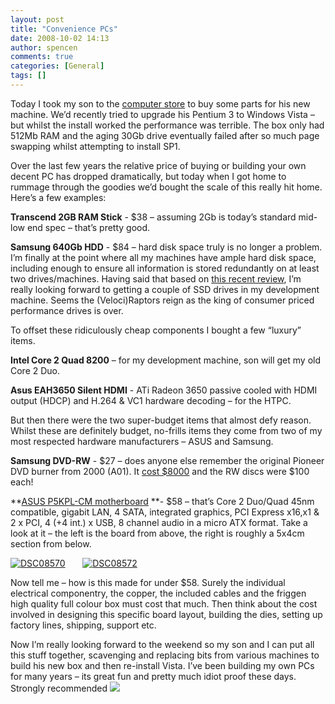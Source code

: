 ```yaml
---
layout: post
title: "Convenience PCs"
date: 2008-10-02 14:13
author: spencen
comments: true
categories: [General]
tags: []
---
```



Today I took my son to the <a href="http://www.allneeds.com.au" target="_blank">computer store</a> to buy some parts for his new machine. We’d recently tried to upgrade his Pentium 3 to Windows Vista – but whilst the install worked the performance was terrible. The box only had 512Mb RAM and the aging 30Gb drive eventually failed after so much page swapping whilst attempting to install SP1.
  

Over the last few years the relative price of buying or building your own decent PC has dropped dramatically, but today when I got home to rummage through the goodies we’d bought the scale of this really hit home. Here’s a few examples:
  

>   

**Transcend 2GB RAM Stick** - $38 – assuming 2Gb is today’s standard mid-low end spec – that’s pretty good.
    

**Samsung 640Gb HDD** - $84 – hard disk space truly is no longer a problem. I’m finally at the point where all my machines have ample hard disk space, including enough to ensure all information is stored redundantly on at least two drives/machines. Having said that based on <a href="http://www.anandtech.com/printarticle.aspx?i=3403" target="_blank">this recent review</a>, I’m really looking forward to getting a couple of SSD drives in my development machine. Seems the (Veloci)Raptors reign as the king of consumer priced performance drives is over.
 

  

To offset these ridiculously cheap components I bought a few “luxury” items.
  

>   

**Intel Core 2 Quad 8200** – for my development machine, son will get my old Core 2 Duo.
    

**Asus EAH3650 Silent HDMI** - ATi Radeon 3650 passive cooled with HDMI output (HDCP) and H.264 &amp; VC1 hardware decoding – for the HTPC.
 

  

But then there were the two super-budget items that almost defy reason. Whilst these are definitely budget, no-frills items they come from two of my most respected hardware manufacturers – ASUS and Samsung.
  

>   

**Samsung DVD-RW** - $27 – does anyone else remember the original Pioneer DVD burner from 2000 (A01). It <a href="http://en.wikipedia.org/wiki/Homemovie.com" target="_blank">cost $8000</a> and the RW discs were $100 each!
    

**<a href="http://www.google.com/products/catalog?q=asus+p5kpl-cm&amp;rls=com.microsoft:en-AU&amp;ie=UTF-8&amp;oe=UTF-8&amp;um=1&amp;cid=4570544458567019414&amp;sa=X&amp;oi=product_catalog_result&amp;resnum=4&amp;ct=result#ps-tech-specs" target="_blank">ASUS P5KPL-CM motherboard</a> **- $58 – that’s Core 2 Duo/Quad 45nm compatible, gigabit LAN, 4 SATA, integrated graphics, PCI Express x16,x1 &amp; 2 x PCI, 4 (+4 int.) x USB, 8 channel audio in a micro ATX format. Take a look at it – the left is the board from above, the right is roughly a 5x4cm section from below.
 

  

<a href="/images/DSC08570.jpg" target="_blank">![DSC08570](/images/DSC08570_thumb.jpg "DSC08570")</a>&#160;&#160;&#160;&#160;&#160;&#160; <a href="/images/DSC08572.jpg" target="_blank">![DSC08572](/images/DSC08572_thumb.jpg "DSC08572")</a> 
  

>   

Now tell me – how is this made for under $58. Surely the individual electrical componentry, the copper, the included cables and the friggen high quality full colour box must cost that much. Then think about the cost involved in designing this specific board layout, building the dies, setting up factory lines, shipping, support etc. 
 

  

Now I’m really looking forward to the weekend so my son and I can put all this stuff together, scavenging and replacing bits from various machines to build his new box and then re-install Vista. I’ve been building my own PCs for many years – its great fun and pretty much idiot proof these days. Strongly recommended ![](http://blog.spencen.com/emoticons/smile.png)


